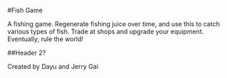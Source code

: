 #Fish Game

A fishing game. Regenerate fishing juice over time, and use this to catch various types of fish. Trade at shops and upgrade your equipment. Eventually, rule the world!

##Header 2?

Created by Dayu and Jerry Gai
